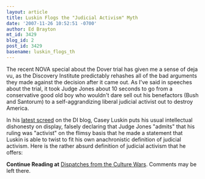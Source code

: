 ```yaml
---
layout: article
title: Luskin Flogs the "Judicial Activism" Myth
date: '2007-11-26 10:52:51 -0700'
author: Ed Brayton
mt_id: 3429
blog_id: 2
post_id: 3429
basename: luskin_flogs_th
---
```

The recent NOVA special about the Dover trial has given me a sense of deja vu, as the Discovery Institute predictably rehashes all of the bad arguments they made against the decision after it came out. As I've said in speeches about the trial, it took Judge Jones about 10 seconds to go from a conservative good old boy who wouldn't dare sell out his benefactors (Bush and Santorum) to a self-aggrandizing liberal judicial activist out to destroy America.

In his [latest screed](http://www.evolutionnews.org/2007/11/judge_jones_admits_the_activis.html) on the DI blog, Casey Luskin puts his usual intellectual dishonesty on display, falsely declaring that Judge Jones "admits" that his ruling was "activist" on the flimsy basis that he made a statement that Luskin is able to twist to fit his own anachronistic definition of judicial activism. Here is the rather absurd definition of judicial activism that he offers:

**Continue Reading at** [Dispatches from the Culture Wars](http://scienceblogs.com/dispatches/2007/11/luskin_flogs_the_judicial_acti.php). Comments may be left there.
